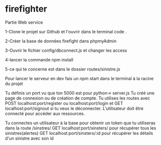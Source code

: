 # firefighter
Partie Web service

1-Clone le projet sur Github et l'ouvrir   dans le terminal  code .

2-Créer la base de données firefight dans phpmyAdmin

3-Ouvrir le fichier config/dbconnect.js et changer les access

4-lancer la commande npm install 

5-ce qui te concerne est dans le dossier routes/sinistre.js



Pour lancer le serveur en dev fais un npm start dans le terminal à la racine du projet




Tu définis un port vu que ton 5000 est pour python-> server.js
Tu créé une page de connexion ou de création de compte.
 Tu utilises les routes  avec POST localhost:port/register  ou localhost:port/login et  GET localhost:port/signout si tu veux le déconnecter.
L'utilisateur doit être connecté pour accéder aux ressources.



Tu connectes un utilisateur à la base pour obtenir un token que tu utiliseras dans la route /sinstres/
  GET localhost:port/sinsters/  pour récupérer tous les sinistres(alertes)
  GET localhost:port/sinsters/:id    pour récupérer les détails d'un sinistre avec son id
